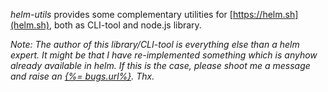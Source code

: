 _helm-utils_ provides some complementary utilities for [https://helm.sh](helm.sh), both as CLI-tool and node.js library.

_Note: The author of this library/CLI-tool is everything else than a helm expert. It might be that I have re-implemented something which is anyhow already available in helm. If this is the case, please shoot me a message and raise an [{%= bugs.url%}](issue). Thx._